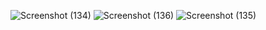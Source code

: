 
![Screenshot (134)](https://github.com/Anjali-game/Zomato-landing-page/assets/136882525/272210a6-8231-4ddb-bb50-03c4b8765812)
![Screenshot (136)](https://github.com/Anjali-game/Zomato-landing-page/assets/136882525/e5303458-c0fe-47f9-ad5d-ebc69b03cbd6)
![Screenshot (135)](https://github.com/Anjali-game/Zomato-landing-page/assets/136882525/12398367-6e98-4f5f-ba0a-4c4733e4cac5)
